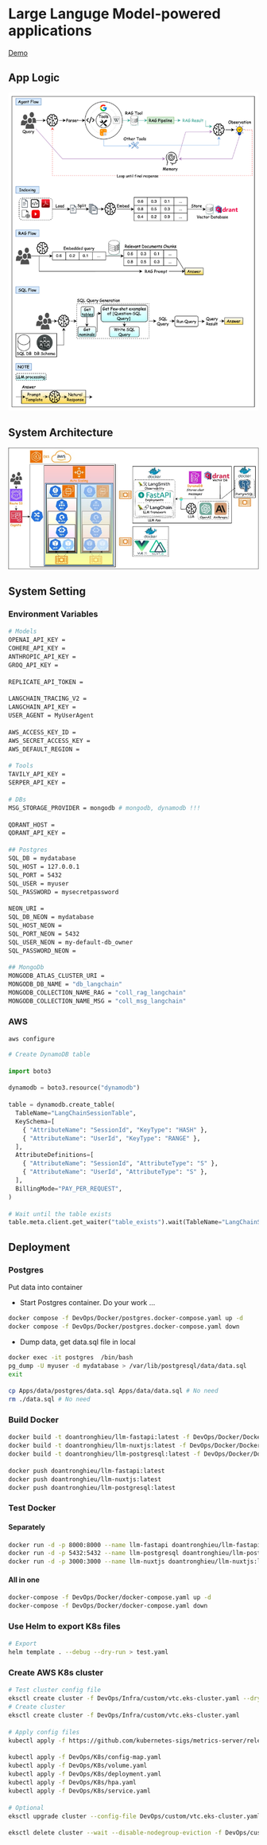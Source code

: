 # Large Languge Model-powered applications

[Demo](https://drive.google.com/file/d/1fXI2bWKGI-on2AUz9UEQitSJyxn3WROl/view?usp=sharing)

## App Logic

![Logic Flow](./diagrams/LogicFlow.jpg)

## System Architecture

![System Architecture](./diagrams/SystemDesign.jpg)

## System Setting

### Environment Variables

```bash
# Models
OPENAI_API_KEY = 
COHERE_API_KEY = 
ANTHROPIC_API_KEY = 
GROQ_API_KEY = 

REPLICATE_API_TOKEN = 

LANGCHAIN_TRACING_V2 = 
LANGCHAIN_API_KEY = 
USER_AGENT = MyUserAgent

AWS_ACCESS_KEY_ID = 
AWS_SECRET_ACCESS_KEY = 
AWS_DEFAULT_REGION = 

# Tools
TAVILY_API_KEY = 
SERPER_API_KEY = 

# DBs
MSG_STORAGE_PROVIDER = mongodb # mongodb, dynamodb !!!

QDRANT_HOST = 
QDRANT_API_KEY = 

## Postgres
SQL_DB = mydatabase
SQL_HOST = 127.0.0.1
SQL_PORT = 5432
SQL_USER = myuser
SQL_PASSWORD = mysecretpassword

NEON_URI = 
SQL_DB_NEON = mydatabase
SQL_HOST_NEON = 
SQL_PORT_NEON = 5432
SQL_USER_NEON = my-default-db_owner
SQL_PASSWORD_NEON = 

## MongoDb
MONGODB_ATLAS_CLUSTER_URI = 
MONGODB_DB_NAME = "db_langchain"
MONGODB_COLLECTION_NAME_RAG = "coll_rag_langchain"
MONGODB_COLLECTION_NAME_MSG = "coll_msg_langchain"

```

### AWS

```bash
aws configure
```

```python
# Create DynamoDB table

import boto3

dynamodb = boto3.resource("dynamodb")

table = dynamodb.create_table(
  TableName="LangChainSessionTable",
  KeySchema=[
    { "AttributeName": "SessionId", "KeyType": "HASH" },
    { "AttributeName": "UserId", "KeyType": "RANGE" },
  ],
  AttributeDefinitions=[
    { "AttributeName": "SessionId", "AttributeType": "S" },
    { "AttributeName": "UserId", "AttributeType": "S" },
  ],
  BillingMode="PAY_PER_REQUEST",
)

# Wait until the table exists
table.meta.client.get_waiter("table_exists").wait(TableName="LangChainSessionTable")
```

## Deployment

### Postgres

Put data into container

- Start Postgres container. Do your work ...

```bash
docker compose -f DevOps/Docker/postgres.docker-compose.yaml up -d
docker compose -f DevOps/Docker/postgres.docker-compose.yaml down
```

- Dump data, get data.sql file in local

```bash
docker exec -it postgres  /bin/bash
pg_dump -U myuser -d mydatabase > /var/lib/postgresql/data/data.sql
exit

cp Apps/data/postgres/data.sql Apps/data/data.sql # No need
rm ./data.sql # No need
```

### Build Docker

```bash
docker build -t doantronghieu/llm-fastapi:latest -f DevOps/Docker/Dockerfile.fastapi .
docker build -t doantronghieu/llm-nuxtjs:latest -f DevOps/Docker/Dockerfile.nuxtjs .
docker build -t doantronghieu/llm-postgresql:latest -f DevOps/Docker/Dockerfile.postgresql .

docker push doantronghieu/llm-fastapi:latest
docker push doantronghieu/llm-nuxtjs:latest
docker push doantronghieu/llm-postgresql:latest
```

### Test Docker

#### Separately

```bash
docker run -d -p 8000:8000 --name llm-fastapi doantronghieu/llm-fastapi:latest
docker run -d -p 5432:5432 --name llm-postgresql doantronghieu/llm-postgresql:latest
docker run -d -p 3000:3000 --name llm-nuxtjs doantronghieu/llm-nuxtjs:latest
```

#### All in one

```bash
docker-compose -f DevOps/Docker/docker-compose.yaml up -d
docker-compose -f DevOps/Docker/docker-compose.yaml down
```

### Use Helm to export K8s files

```bash
# Export
helm template . --debug --dry-run > test.yaml 
```

### Create AWS K8s cluster

```bash
# Test cluster config file
eksctl create cluster -f DevOps/Infra/custom/vtc.eks-cluster.yaml --dry-run 
# Create cluster
eksctl create cluster -f DevOps/Infra/custom/vtc.eks-cluster.yaml

# Apply config files
kubectl apply -f https://github.com/kubernetes-sigs/metrics-server/releases/latest/download/components.yaml

kubectl apply -f DevOps/K8s/config-map.yaml
kubectl apply -f DevOps/K8s/volume.yaml
kubectl apply -f DevOps/K8s/deployment.yaml
kubectl apply -f DevOps/K8s/hpa.yaml
kubectl apply -f DevOps/K8s/service.yaml

# Optional
eksctl upgrade cluster --config-file DevOps/custom/vtc.eks-cluster.yaml

eksctl delete cluster --wait --disable-nodegroup-eviction -f DevOps/custom/vtc.eks-cluster.yaml 
```
